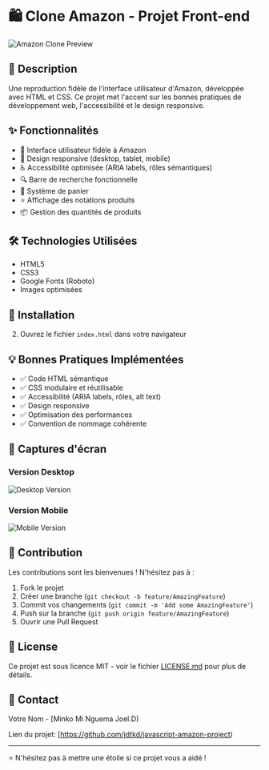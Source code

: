 # 🛍️ Clone Amazon - Projet Front-end

![Amazon Clone Preview]((https://jdtkd.github.io/javascript-amazon-project/))

## 📝 Description

Une reproduction fidèle de l'interface utilisateur d'Amazon, développée avec HTML et CSS. Ce projet met l'accent sur les bonnes pratiques de développement web, l'accessibilité et le design responsive.

## ✨ Fonctionnalités

- 🎨 Interface utilisateur fidèle à Amazon
- 📱 Design responsive (desktop, tablet, mobile)
- ♿ Accessibilité optimisée (ARIA labels, rôles sémantiques)
- 🔍 Barre de recherche fonctionnelle
- 🛒 Système de panier
- ⭐ Affichage des notations produits
- 📦 Gestion des quantités de produits

## 🛠️ Technologies Utilisées

- HTML5
- CSS3
- Google Fonts (Roboto)
- Images optimisées

## 🚀 Installation


2. Ouvrez le fichier `index.html` dans votre navigateur

## 💡 Bonnes Pratiques Implémentées

- ✅ Code HTML sémantique
- ✅ CSS modulaire et réutilisable
- ✅ Accessibilité (ARIA labels, rôles, alt text)
- ✅ Design responsive
- ✅ Optimisation des performances
- ✅ Convention de nommage cohérente

## 📸 Captures d'écran

### Version Desktop
![Desktop Version](lien-vers-capture-desktop.png)

### Version Mobile
![Mobile Version](lien-vers-capture-mobile.png)

## 🤝 Contribution

Les contributions sont les bienvenues ! N'hésitez pas à :

1. Fork le projet
2. Créer une branche (`git checkout -b feature/AmazingFeature`)
3. Commit vos changements (`git commit -m 'Add some AmazingFeature'`)
4. Push sur la branche (`git push origin feature/AmazingFeature`)
5. Ouvrir une Pull Request

## 📝 License

Ce projet est sous licence MIT - voir le fichier [LICENSE.md](LICENSE.md) pour plus de détails.

## 👤 Contact

Votre Nom - [Minko Mi Nguema Joel.D)

Lien du projet: [https://github.com/jdtkd/javascript-amazon-project)

---
⭐️ N'hésitez pas à mettre une étoile si ce projet vous a aidé !




